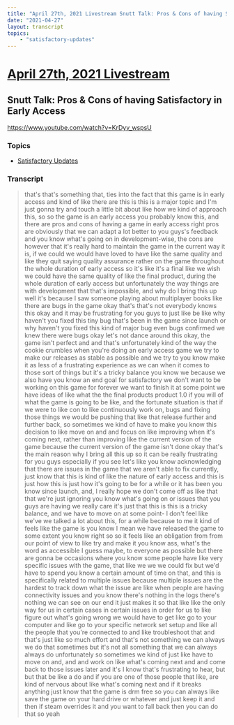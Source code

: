 ```yaml
---
title: "April 27th, 2021 Livestream Snutt Talk: Pros & Cons of having Satisfactory in Early Access"
date: "2021-04-27"
layout: transcript
topics:
    - "satisfactory-updates"
---
```

# [April 27th, 2021 Livestream](../2021-04-27.md)
## Snutt Talk: Pros & Cons of having Satisfactory in Early Access
https://www.youtube.com/watch?v=KrDyv_wspsU

### Topics
* [Satisfactory Updates](../topics/satisfactory-updates.md)

### Transcript

> that's that's something that, ties into the fact that this game is in early access and kind of like there are this is this is a major topic and I'm just gonna try and touch a little bit about like how we kind of approach this, so so the game is an early access you probably know this, and there are pros and cons of having a game in early access right pros are obviously that we can adapt a lot better to you guys's feedback and you know what's going on in development-wise, the cons are however that it's really hard to maintain the game in the current way it is, if we could we would have loved to have like the same quality and like they quit saying quality assurance rather on the game throughout the whole duration of early access so it's like it's a final like we wish we could have the same quality of like the final product, during the whole duration of early access but unfortunately the way things are with development that that's impossible, and why do I bring this up well it's because I saw someone playing about multiplayer books like there are bugs in the game okay that's that's not everybody knows this okay and it may be frustrating for you guys to just like be like why haven't you fixed this tiny bug that's been in the game since launch or why haven't you fixed this kind of major bug even bugs confirmed we knew there were bugs okay let's not dance around this okay, the game isn't perfect and and that's unfortunately kind of the way the cookie crumbles when you're doing an early access game we try to make our releases as stable as possible and we try to you know make it as less of a frustrating experience as we can when it comes to those sort of things but it's a tricky balance you know we because we also have you know an end goal for satisfactory we don't want to be working on this game for forever we want to finish it at some point we have ideas of like what the the final products product 1.0 if you will of what the game is going to be like, and the fortunate situation is that if we were to like con to like continuously work on, bugs and fixing those things we would be pushing that like that release further and further back, so sometimes we kind of have to make you know this decision to like move on and and focus on like improving when it's coming next, rather than improving like the current version of the game because the current version of the game isn't done okay that's the main reason why I bring all this up so it can be really frustrating for you guys especially if you see let's like you know acknowledging that there are issues in the game that we aren't able to fix currently, just know that this is kind of like the nature of early access and this is just how this is just how it's going to be for a while or it has been you know since launch, and, I really hope we don't come off as like that that we're just ignoring you know what's going on or issues that you guys are having we really care it's just that this is this is a tricky balance, and we have to move on at some point- I don't feel like we've we talked a lot about this, for a while because to me it kind of feels like the game is you know I mean we have released the game to some extent you know right so so it feels like an obligation from from our point of view to like try and make it you know ass, what's the word as accessible I guess maybe, to everyone as possible but there are gonna be occasions where you know some people have like very specific issues with the game, that like we we we could fix but we'd have to spend you know a certain amount of time on that, and this is specifically related to multiple issues because multiple issues are the hardest to track down what the issue are like when people are having connectivity issues and you know there's nothing in the logs there's nothing we can see on our end it just makes it so that like like the only way for us in certain cases in certain issues in order for us to like figure out what's going wrong we would have to get like go to your computer and like go to your specific network set setup and like all the people that you're connected to and like troubleshoot that and that's just like so much effort and that's not something we can always we do that sometimes but it's not all something that we can always always do unfortunately so sometimes we kind of just like have to move on and, and and work on like what's coming next and and come back to those issues later and it's I know that's frustrating to hear, but but that be like a do and if you are one of those people that like, are kind of nervous about like what's coming next and if it breaks anything just know that the game is drm free so you can always like save the game on your hard drive or whatever and just keep it and then if steam overrides it and you want to fall back then you can do that so yeah
